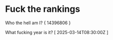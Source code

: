 # Fuck the rankings

Who the hell am I?
{ 14396806 }

What fucking year is it?
[ 2025-03-14T08:30:00Z ]
